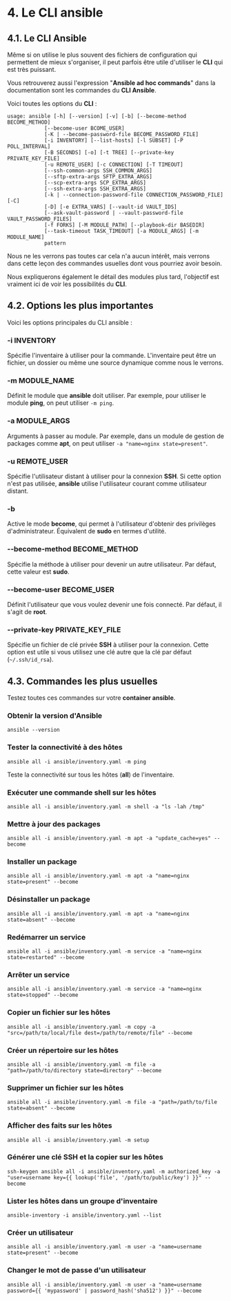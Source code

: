 # 4. Le CLI ansible

## 4.1. Le CLI Ansible

Même si on utilise le plus souvent des fichiers de configuration qui permettent de mieux s'organiser, il peut parfois être utile d'utiliser le **CLI** qui est très puissant.

Vous retrouverez aussi l'expression "**Ansible ad hoc commands**" dans la documentation sont les commandes du **CLI Ansible**.

Voici toutes les options du **CLI** :

```SHELL
usage: ansible [-h] [--version] [-v] [-b] [--become-method BECOME_METHOD]
            [--become-user BCOME_USER]
            [-K | --become-password-file BECOME_PASSWORD_FILE]
            [-i INVENTORY] [--list-hosts] [-l SUBSET] [-P POLL_INTERVAL]
            [-B SECONDS] [-o] [-t TREE] [--private-key PRIVATE_KEY_FILE]
            [-u REMOTE_USER] [-c CONNECTION] [-T TIMEOUT]
            [--ssh-common-args SSH_COMMON_ARGS]
            [--sftp-extra-args SFTP_EXTRA_ARGS]
            [--scp-extra-args SCP_EXTRA_ARGS]
            [--ssh-extra-args SSH_EXTRA_ARGS]
            [-k | --connection-password-file CONNECTION_PASSWORD_FILE] [-C]
            [-D] [-e EXTRA_VARS] [--vault-id VAULT_IDS]
            [--ask-vault-password | --vault-password-file VAULT_PASSWORD_FILES]
            [-f FORKS] [-M MODULE_PATH] [--playbook-dir BASEDIR]
            [--task-timeout TASK_TIMEOUT] [-a MODULE_ARGS] [-m MODULE_NAME]
            pattern
```

Nous ne les verrons pas toutes car cela n'a aucun intérêt, mais verrons dans cette leçon des commandes usuelles dont vous pourriez avoir besoin.

Nous expliquerons également le détail des modules plus tard, l'objectif est vraiment ici de voir les possibilités du **CLI**.

## 4.2. Options les plus importantes

Voici les options principales du CLI ansible :

### -i INVENTORY

Spécifie l'inventaire à utiliser pour la commande. L'inventaire peut être un fichier, un dossier ou même une source dynamique comme nous le verrons.

### -m MODULE_NAME

Définit le module que **ansible** doit utiliser. Par exemple, pour utiliser le module **ping**, on peut utiliser `-m ping`.

### -a MODULE_ARGS

Arguments à passer au module. Par exemple, dans un module de gestion de packages comme **apt**, on peut utiliser `-a "name=nginx state=present"`.

### -u REMOTE_USER

Spécifie l'utilisateur distant à utiliser pour la connexion **SSH**. Si cette option n'est pas utilisée, **ansible** utilise l'utilisateur courant comme utilisateur distant.

### -b

Active le mode **become**, qui permet à l'utilisateur d'obtenir des privilèges d'administrateur. Équivalent de **sudo** en termes d'utilité.

### --become-method BECOME_METHOD

Spécifie la méthode à utiliser pour devenir un autre utilisateur. Par défaut, cette valeur est **sudo**.

### --become-user BECOME_USER

Définit l'utilisateur que vous voulez devenir une fois connecté. Par défaut, il s'agit de **root**.

### --private-key PRIVATE_KEY_FILE

Spécifie un fichier de clé privée **SSH** à utiliser pour la connexion. Cette option est utile si vous utilisez une clé autre que la clé par défaut (`~/.ssh/id_rsa`).

## 4.3. Commandes les plus usuelles

Testez toutes ces commandes sur votre **container ansible**.

### Obtenir la version d'Ansible

```SHELL
ansible --version
```

### Tester la connectivité à des hôtes

```SHELL
ansible all -i ansible/inventory.yaml -m ping
```

Teste la connectivité sur tous les hôtes (**all**) de l'inventaire.

### Exécuter une commande shell sur les hôtes

```SHELL
ansible all -i ansible/inventory.yaml -m shell -a "ls -lah /tmp"
```

### Mettre à jour des packages

```SHELL
ansible all -i ansible/inventory.yaml -m apt -a "update_cache=yes" --become
```

### Installer un package

```SHELL
ansible all -i ansible/inventory.yaml -m apt -a "name=nginx state=present" --become
```

### Désinstaller un package

```SHELL
ansible all -i ansible/inventory.yaml -m apt -a "name=nginx state=absent" --become
```

### Redémarrer un service

```SHELL
ansible all -i ansible/inventory.yaml -m service -a "name=nginx state=restarted" --become
```

### Arrêter un service

```SHELL
ansible all -i ansible/inventory.yaml -m service -a "name=nginx state=stopped" --become
```

### Copier un fichier sur les hôtes

```SHELL
ansible all -i ansible/inventory.yaml -m copy -a "src=/path/to/local/file dest=/path/to/remote/file" --become
```

### Créer un répertoire sur les hôtes

```SHELL
ansible all -i ansible/inventory.yaml -m file -a "path=/path/to/directory state=directory" --become
```

### Supprimer un fichier sur les hôtes

```SHELL
ansible all -i ansible/inventory.yaml -m file -a "path=/path/to/file state=absent" --become
```

### Afficher des faits sur les hôtes

```SHELL
ansible all -i ansible/inventory.yaml -m setup
```

### Générer une clé SSH et la copier sur les hôtes

```SHELL
ssh-keygen ansible all -i ansible/inventory.yaml -m authorized_key -a "user=username key={{ lookup('file', '/path/to/public/key') }}" --become
```

### Lister les hôtes dans un groupe d'inventaire

```SHELL
ansible-inventory -i ansible/inventory.yaml --list
```

### Créer un utilisateur

```SHELL
ansible all -i ansible/inventory.yaml -m user -a "name=username state=present" --become
```

### Changer le mot de passe d'un utilisateur

```SHELL
ansible all -i ansible/inventory.yaml -m user -a "name=username password={{ 'mypassword' | password_hash('sha512') }}" --become
```
